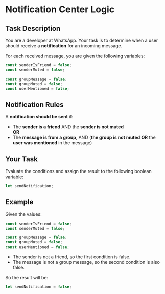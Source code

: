 # Notification Center Logic

## Task Description

You are a developer at WhatsApp. Your task is to determine when a user should receive a **notification** for an incoming message.

For each received message, you are given the following variables:

```js
const senderIsFriend = false;
const senderMuted = false;

const groupMessage = false;
const groupMuted = false;
const userMentioned = false;
```

## Notification Rules

A **notification should be sent** if:

- The **sender is a friend** AND the **sender is not muted**  
  **OR**
- The **message is from a group**, AND (**the group is not muted** **OR** the **user was mentioned** in the message)

## Your Task

Evaluate the conditions and assign the result to the following boolean variable:

```js
let sendNotification;
```

## Example

Given the values:

```js
const senderIsFriend = false;
const senderMuted = false;

const groupMessage = false;
const groupMuted = false;
const userMentioned = false;
```

- The sender is not a friend, so the first condition is false.
- The message is not a group message, so the second condition is also false.

So the result will be:

```js
let sendNotification = false;
```
